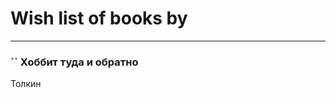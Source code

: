 # Wish list of books by [](https://plus.google.com/u/0/109363607816033953885/)
---

### `` Хоббит туда и обратно
Толкин

